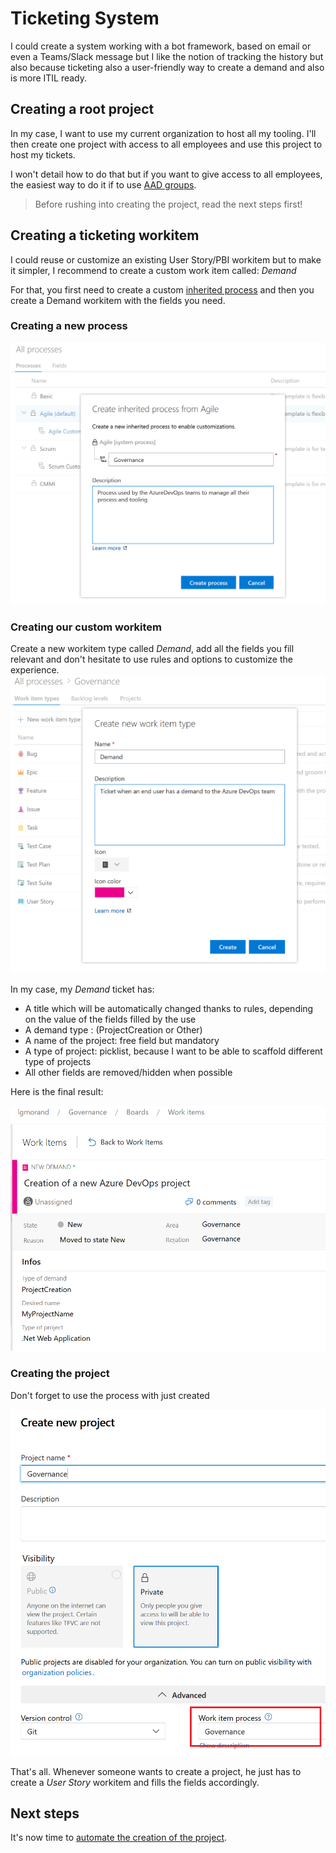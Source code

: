 # Ticketing System

I could create a system working with a bot framework, based on email or even a Teams/Slack message but I like the notion of tracking the history but also because ticketing also a user-friendly way to create a demand and also is more ITIL ready.

## Creating a root project

In my case, I want to use my current organization to host all my tooling. I'll then create one project with access to all employees and use this project to host my tickets.

I won't detail how to do that but if you want to give access to all employees, the easiest way to do it if to use [AAD groups](https://docs.microsoft.com/en-us/azure/devops/organizations/accounts/manage-azure-active-directory-groups).

> Before rushing into creating the project, read the next steps first!

## Creating a ticketing workitem

I could reuse or customize an existing User Story/PBI workitem but to make it simpler, I recommend to create a custom work item called: *Demand*

For that, you first need to create a custom [inherited process](https://docs.microsoft.com/en-us/azure/devops/organizations/settings/work/customize-process?view=azure-devops) and then you create a Demand workitem with the fields you need.

### Creating a new process

![Create process](./media/ticketing%201.png)

### Creating our custom workitem

Create a new workitem type called *Demand*, add all the fields you fill relevant and don't hesitate to use rules and options to customize the experience.
![Create item](./media/ticketing%202.png)

In my case, my *Demand* ticket has:

- A title which will be automatically changed thanks to rules, depending on the value of the fields filled by the use
- A demand type : (ProjectCreation or Other)
- A name of the project: free field but mandatory
- A type of project: picklist, because I want to be able to scaffold different type of projects
- All other fields are removed/hidden when possible

Here is the final result:

![Create item](./media/ticketing%204.png)

### Creating the project

Don't forget to use the process with just created

![Create project](./media/ticketing%203.png)

That's all. Whenever someone wants to create a project, he just has to create a *User Story* workitem and fills the fields accordingly.

## Next steps

It's now time to [automate the creation of the project](../creation/readme.md).
